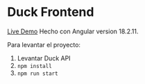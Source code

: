 # Duck Frontend

[Live Demo](https://duck-web.vercel.app)
Hecho con Angular version 18.2.11.

Para levantar el proyecto:
1. Levantar Duck API
3. `npm install`
4. `npm run start`

